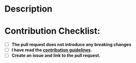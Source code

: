 # Description
<!-- Explain here the changes your PR introduces and text to help us understand the context of this change. -->

# Contribution Checklist:
- [ ] **The pull request does not introduce any breaking changes**
- [ ] **I have read the [contribution guidelines](https://github.com/usebruno/bruno/blob/main/contributing.md).**
- [ ] **Create an issue and link to the pull request.**
